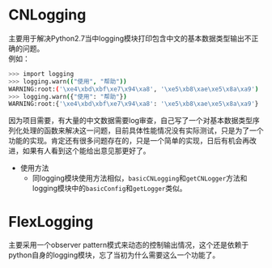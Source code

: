# CNLogging
主要用于解决Python2.7当中logging模块打印包含中文的基本数据类型输出不正确的问题。  
例如：  
```bash
>>> import logging
>>> logging.warn(("使用", "帮助"))
WARNING:root:('\xe4\xbd\xbf\xe7\x94\xa8', '\xe5\xb8\xae\xe5\x8a\xa9')
>>> logging.warn({"使用": "帮助"})
WARNING:root:{'\xe4\xbd\xbf\xe7\x94\xa8': '\xe5\xb8\xae\xe5\x8a\xa9'}
```
因为项目需要，有大量的中文数据需要log审查，自己写了一个对基本数据类型序列化处理的函数来解决这一问题，目前具体性能情况没有实际测试，只是为了一个功能的实现。肯定还有很多问题存在的，只是一个简单的实现，日后有机会再改进，如果有人看到这个能给出意见那更好了。

- 使用方法
  - 同logging模块使用方法相似，`basicCNLogging`和`getCNLogger`方法和logging模块中的`basicConfig`和`getLogger`类似。
# FlexLogging

主要采用一个observer pattern模式来动态的控制输出情况，这个还是依赖于python自身的logging模块，忘了当初为什么需要这么一个功能了。